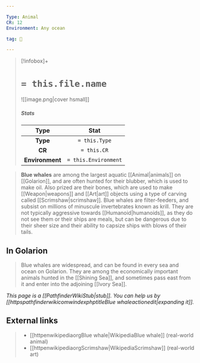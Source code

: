 ```yaml
---

Type: Animal
CR: 12
Environment: Any ocean

tag: 👹

---
```


> [!infobox]+
> #  `= this.file.name`
> ![[image.png|cover hsmall]]
> ##### Stats
> Type | Stat |
> :---:|:---:|
> **Type** | `= this.Type` |
> **CR** | `= this.CR` |
> **Environment** | `= this.Environment` |



> **Blue whales** are among the largest aquatic [[Animal|animals]] on [[Golarion]], and are often hunted for their blubber, which is used to make oil. Also prized are their bones, which are used to make [[Weapon|weapons]] and [[Art|art]] objects using a type of carving called [[Scrimshaw|scrimshaw]]. Blue whales are filter-feeders, and subsist on millions of minuscule invertebrates known as krill. They are not typically aggressive towards [[Humanoid|humanoids]], as they do not see them or their ships are meals, but can be dangerous due to their sheer size and their ability to capsize ships with blows of their tails.


## In Golarion

> Blue whales are widespread, and can be found in every sea and ocean on Golarion. They are among the economically important animals hunted in the [[Shining Sea]], and sometimes pass east from it and enter into the adjoining [[Ivory Sea]].



*This page is a [[PathfinderWikiStub|stub]]. You can help us by [[httpspathfinderwikicomwindexphptitleBlue whaleactionedit|expanding it]].*




## External links

> - [[httpenwikipediaorgBlue whale|WikipediaBlue whale]] (real-world animal)
> - [[httpenwikipediaorgScrimshaw|WikipediaScrimshaw]] (real-world art)





